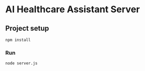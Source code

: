 # AI Healthcare Assistant Server

## Project setup
```
npm install
```

### Run
```
node server.js
```
